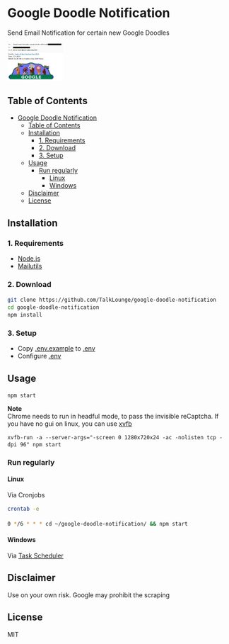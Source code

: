 # Google Doodle Notification
Send Email Notification for certain new Google Doodles

<img src="doc/screenshot.jpg" width="25%">

## Table of Contents
- [Google Doodle Notification](#google-doodle-notification)
  - [Table of Contents](#table-of-contents)
  - [Installation](#installation)
    - [1. Requirements](#1-requirements)
    - [2. Download](#2-download)
    - [3. Setup](#3-setup)
  - [Usage](#usage)
    - [Run regularly](#run-regularly)
      - [Linux](#linux)
      - [Windows](#windows)
  - [Disclaimer](#disclaimer)
  - [License](#license)

## Installation
### 1. Requirements
* [Node.js](https://nodejs.org/en/)
* [Mailutils](https://mailutils.org/)

### 2. Download
```bash
git clone https://github.com/TalkLounge/google-doodle-notification
cd google-doodle-notification
npm install
```

### 3. Setup
* Copy [.env.example](.env.example) to [.env](.env)
* Configure [.env](.env)

## Usage
```
npm start
```
**Note**<br>
Chrome needs to run in headful mode, to pass the invisible reCaptcha. If you have no gui on linux, you can use [xvfb](https://manpages.ubuntu.com/manpages/xenial/man1/Xvfb.1.html)
```
xvfb-run -a --server-args="-screen 0 1280x720x24 -ac -nolisten tcp -dpi 96" npm start
```

### Run regularly
#### Linux
Via Cronjobs
```bash
crontab -e

0 */6 * * * cd ~/google-doodle-notification/ && npm start
```
#### Windows
Via [Task Scheduler](https://www.windowscentral.com/how-create-automated-task-using-task-scheduler-windows-10)

## Disclaimer
Use on your own risk.
Google may prohibit the scraping

## License
MIT